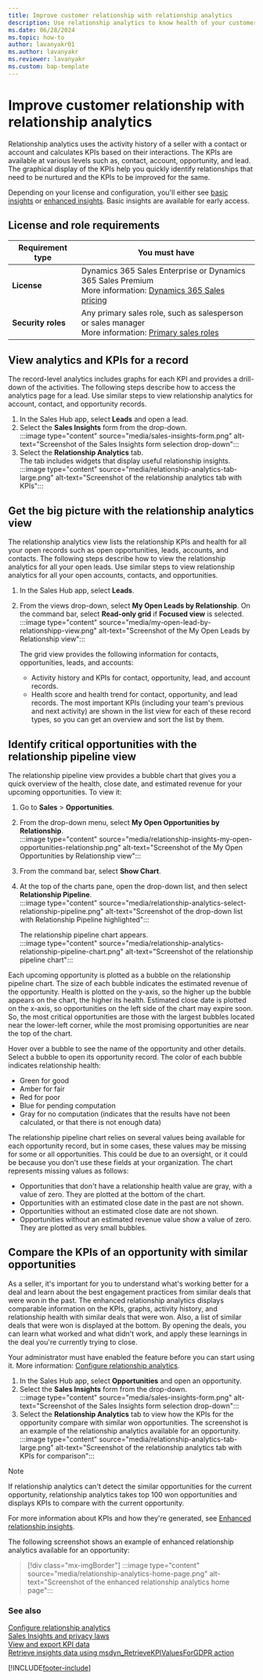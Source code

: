 ```yaml
---
title: Improve customer relationship with relationship analytics
description: Use relationship analytics to know health of your customer relationships through various KPIs such as frequency and recency of your communication, response time, and so on.
ms.date: 06/28/2024
ms.topic: how-to
author: lavanyakr01
ms.author: lavanyakr
ms.reviewer: lavanyakr
ms.custom: bap-template
---
```


# Improve customer relationship with relationship analytics

Relationship analytics uses the activity history of a seller with a contact or account and calculates KPIs based on their interactions. The KPIs are available at various levels such as, contact, account, opportunity, and lead. The graphical display of the KPIs help you quickly identify relationships that need to be nurtured and the KPIs to be improved for the same.

Depending on your license and configuration, you'll either see [basic insights](relationship-analytics-overview.md#basic-relationship-insights) or [enhanced insights](relationship-analytics-overview.md#enhanced-relationship-insights). Basic insights are available for early access.

## License and role requirements

| Requirement type | You must have |
|------------------|---------------|
| **License** | Dynamics 365 Sales Enterprise or Dynamics 365 Sales Premium <br>More information: [Dynamics 365 Sales pricing](https://dynamics.microsoft.com/sales/pricing/) |
| **Security roles** | Any primary sales role, such as salesperson or sales manager<br>More information: [Primary sales roles](security-roles-for-sales.md#primary-sales-roles)|

## View analytics and KPIs for a record

The record-level analytics includes graphs for each KPI and provides a drill-down of the activities. The following steps describe how to access the analytics page for a lead. Use similar steps to view relationship analytics for account, contact, and opportunity records.

1. In the Sales Hub app, select **Leads** and open a lead.
1. Select the **Sales Insights** form from the drop-down.  
    :::image type="content" source="media/sales-insights-form.png" alt-text="Screenshot of the Sales Insights form selection drop-down":::
1. Select the **Relationship Analytics** tab.  
    The tab includes widgets that display useful relationship insights.  
    :::image type="content" source="media/relationship-analytics-tab-large.png" alt-text="Screenshot of the relationship analytics tab with KPIs":::

## Get the big picture with the relationship analytics view

The relationship analytics view lists the relationship KPIs and health for all your open records such as open opportunities, leads, accounts, and contacts. The following steps describe how to view the relationship analytics for all your open leads. Use similar steps to view relationship analytics for all your open accounts, contacts, and opportunities.

1. In the Sales Hub app, select **Leads**.

1. From the views drop-down, select **My Open Leads by Relationship**. On the command bar, select **Read-only grid** if **Focused view** is selected.  
    :::image type="content" source="media/my-open-lead-by-relationshipp-view.png" alt-text="Screenshot of the My Open Leads by Relationship view":::

    The grid view provides the following information for contacts, opportunities, leads, and accounts:

    - Activity history and KPIs for contact, opportunity, lead, and account records.
    - Health score and health trend for contact, opportunity, and lead records.
      The most important KPIs (including your team's previous and next activity) are shown in the list view for each of these record types, so you can get an overview and sort the list by them.

## Identify critical opportunities with the relationship pipeline view

The relationship pipeline view provides a bubble chart that gives you a quick overview of the health, close date, and estimated revenue for your upcoming opportunities. To view it:

1. Go to **Sales** > **Opportunities**.

1. From the drop-down menu, select **My Open Opportunities by Relationship**.  
   :::image type="content" source="media/relationship-insights-my-open-opportunities-relationship.png" alt-text="Screenshot of the My Open Opportunities by Relationship view":::

1. From the command bar, select **Show Chart**.

1. At the top of the charts pane, open the drop-down list, and then select **Relationship Pipeline**.  
      :::image type="content" source="media/relationship-analytics-select-relationship-pipeline.png" alt-text="Screenshot of the drop-down list with Relationship Pipeline highlighted":::

   The relationship pipeline chart appears.  
    :::image type="content" source="media/relationship-analytics-relationship-pipeline-chart.png" alt-text="Screenshot of the relationship pipeline chart":::

Each upcoming opportunity is plotted as a bubble on the relationship pipeline chart. The size of each bubble indicates the estimated revenue of the opportunity. Health is plotted on the y-axis, so the higher up the bubble appears on the chart, the higher its health. Estimated close date is plotted on the x-axis, so opportunities on the left side of the chart may expire soon. So, the most critical opportunities are those with the largest bubbles located near the lower-left corner, while the most promising opportunities are near the top of the chart.

Hover over a bubble to see the name of the opportunity and other details. Select a bubble to open its opportunity record. The color of each bubble indicates relationship health:

- Green for good
- Amber for fair
- Red for poor
- Blue for pending computation
- Gray for no computation (indicates that the results have not been calculated, or that there is not enough data)

The relationship pipeline chart relies on several values being available for each opportunity record, but in some cases, these values may be missing for some or all opportunities. This could be due to an oversight, or it could be because you don't use these fields at your organization. The chart represents missing values as follows:

- Opportunities that don't have a relationship health value are gray, with a value of zero. They are plotted at the bottom of the chart.
- Opportunities with an estimated close date in the past are not shown.
- Opportunities without an estimated close date are not shown.
- Opportunities without an estimated revenue value show a value of zero. They are plotted as very small bubbles.

## Compare the KPIs of an opportunity with similar opportunities

As a seller, it's important for you to understand what's working better for a deal and learn about the best engagement practices from similar deals that were won in the past. The enhanced relationship analytics displays comparable information on the KPIs, graphs, activity history, and relationship health with similar deals that were won. Also, a list of similar deals that were won is displayed at the bottom. By opening the deals, you can learn what worked and what didn't work, and apply these learnings in the deal you're currently trying to close.

Your administrator must have enabled the feature before you can start using it. More information: [Configure relationship analytics](configure-relationship-analytics.md).

1. In the Sales Hub app, select **Opportunities** and open an opportunity.
1. Select the **Sales Insights** form from the drop-down.  
    :::image type="content" source="media/sales-insights-form.png" alt-text="Screenshot of the Sales Insights form selection drop-down":::
1. Select the **Relationship Analytics** tab to view how the KPIs for the opportunity compare with similar won opportunities. The screenshot is an example of the relationship analytics available for an opportunity.  
    :::image type="content" source="media/relationship-analytics-tab-large.png" alt-text="Screenshot of the relationship analytics tab with KPIs for comparison":::

> [!NOTE]
> If relationship analytics can't detect the similar opportunities for the current opportunity, relationship analytics takes top 100 won opportunities and displays KPIs to compare with the current opportunity.

For more information about KPIs and how they're generated, see [Enhanced relationship insights](relationship-analytics-overview.md#enhanced-relationship-insights).

The following screenshot shows an example of enhanced relationship analytics available for an opportunity:  
> [!div class="mx-imgBorder"]
> :::image type="content" source="media/relationship-analytics-home-page.png" alt-text="Screenshot of the enhanced relationship analytics home page":::

### See also

[Configure relationship analytics](configure-relationship-analytics.md)  
[Sales Insights and privacy laws](embedded-intelligence-privacy.md)  
[View and export KPI data](view-export-KPI-data.md)  
[Retrieve insights data using msdyn_RetrieveKPIValuesForGDPR action](../sales/retrieve-insights-data-msdyn-RetrieveTypeValuesFromDCI.md)  

[!INCLUDE[footer-include](../includes/footer-banner.md)]